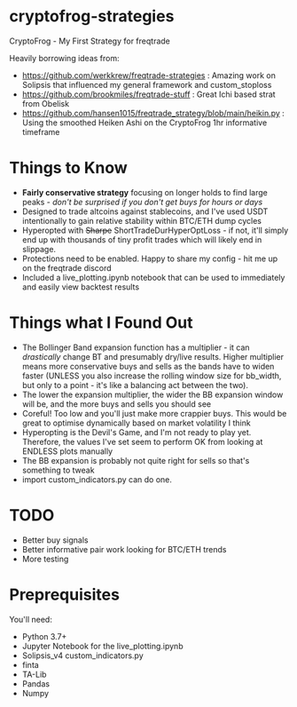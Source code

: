 # cryptofrog-strategies
CryptoFrog - My First Strategy for freqtrade

Heavily borrowing ideas from:

- https://github.com/werkkrew/freqtrade-strategies : Amazing work on Solipsis that influenced my general framework and custom_stoploss
- https://github.com/brookmiles/freqtrade-stuff : Great Ichi based strat from Obelisk
- https://github.com/hansen1015/freqtrade_strategy/blob/main/heikin.py : Using the smoothed Heiken Ashi on the CryptoFrog 1hr informative timeframe

# Things to Know

- **Fairly conservative strategy** focusing on longer holds to find large peaks - *don't be surprised if you don't get buys for hours or days*
- Designed to trade altcoins against stablecoins, and I've used USDT intentionally to gain relative stability within BTC/ETH dump cycles
- Hyperopted with ~~Sharpe~~ ShortTradeDurHyperOptLoss - if not, it'll simply end up with thousands of tiny profit trades which will likely end in slippage.
- Protections need to be enabled. Happy to share my config - hit me up on the freqtrade discord
- Included a live_plotting.ipynb notebook that can be used to immediately and easily view backtest results

# Things what I Found Out

- The Bollinger Band expansion function has a multiplier - it can *drastically* change BT and presumably dry/live results. Higher multiplier means more conservative buys and sells as the bands have to widen faster (UNLESS you also increase the rolling window size for bb_width, but only to a point - it's like a balancing act between the two).
- The lower the expansion multiplier, the wider the BB expansion window will be, and the more buys and sells you should see
- Coreful! Too low and you'll just make more crappier buys. This would be great to optimise dynamically based on market volatility I think
- Hyperopting is the Devil's Game, and I'm not ready to play yet. Therefore, the values I've set seem to perform OK from looking at ENDLESS plots manually
- The BB expansion is probably not quite right for sells so that's something to tweak
- import custom_indicators.py can do one.

# TODO

- Better buy signals
- Better informative pair work looking for BTC/ETH trends
- More testing

# Preprequisites

You'll need:
- Python 3.7+
- Jupyter Notebook for the live_plotting.ipynb
- Solipsis_v4 custom_indicators.py
- finta
- TA-Lib
- Pandas
- Numpy
